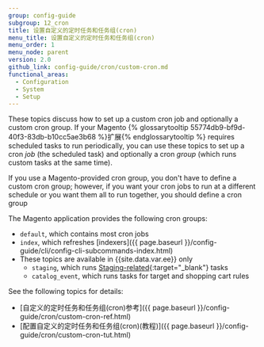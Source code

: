 ```yaml
---
group: config-guide
subgroup: 12_cron
title: 设置自定义的定时任务和任务组(cron)
menu_title: 设置自定义的定时任务和任务组(cron)
menu_order: 1
menu_node: parent
version: 2.0
github_link: config-guide/cron/custom-cron.md
functional_areas:
  - Configuration
  - System
  - Setup
---
```


These topics discuss how to set up a custom cron job and optionally a custom cron group. If your Magento {% glossarytooltip 55774db9-bf9d-40f3-83db-b10cc5ae3b68 %}扩展{% endglossarytooltip %} requires scheduled tasks to run periodically, you can use these topics to set up a cron *job* (the scheduled task) and optionally a cron *group* (which runs custom tasks at the same time).

If you use a Magento-provided cron group, you don't have to define a custom cron group; however, if you want your cron jobs to run at a different schedule or you want them all to run together, you should define a cron group

The Magento application provides the following cron groups:

*	`default`, which contains most cron jobs
*	`index`, which refreshes [indexers]({{ page.baseurl }}/config-guide/cli/config-cli-subcommands-index.html)
*	These topics are available in {{site.data.var.ee}} only
	*	`staging`, which runs [Staging-related](http://docs.magento.com/m2/ee/user_guide/cms/content-staging.html){:target="_blank"} tasks
	*	`catalog_event`, which runs tasks for target and shopping cart rules

See the following topics for details:

*	[自定义的定时任务和任务组(cron)参考]({{ page.baseurl }}/config-guide/cron/custom-cron-ref.html)
*	[配置自定义的定时任务和任务组(cron)(教程)]({{ page.baseurl }}/config-guide/cron/custom-cron-tut.html)
